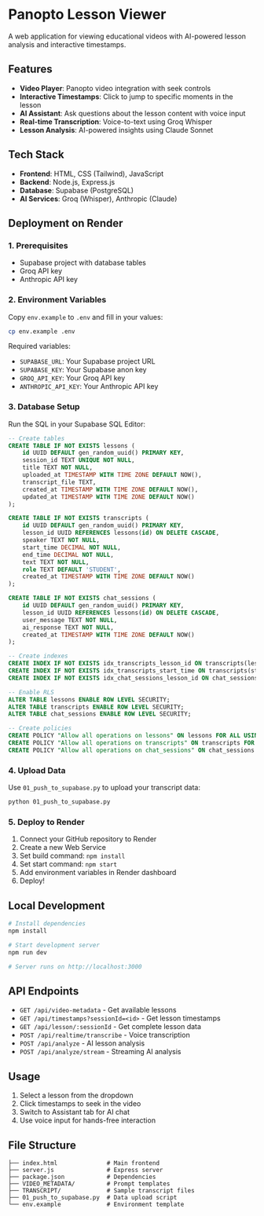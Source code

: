 # Panopto Lesson Viewer

A web application for viewing educational videos with AI-powered lesson analysis and interactive timestamps.

## Features

- **Video Player**: Panopto video integration with seek controls
- **Interactive Timestamps**: Click to jump to specific moments in the lesson
- **AI Assistant**: Ask questions about the lesson content with voice input
- **Real-time Transcription**: Voice-to-text using Groq Whisper
- **Lesson Analysis**: AI-powered insights using Claude Sonnet

## Tech Stack

- **Frontend**: HTML, CSS (Tailwind), JavaScript
- **Backend**: Node.js, Express.js
- **Database**: Supabase (PostgreSQL)
- **AI Services**: Groq (Whisper), Anthropic (Claude)

## Deployment on Render

### 1. Prerequisites

- Supabase project with database tables
- Groq API key
- Anthropic API key

### 2. Environment Variables

Copy `env.example` to `.env` and fill in your values:

```bash
cp env.example .env
```

Required variables:
- `SUPABASE_URL`: Your Supabase project URL
- `SUPABASE_KEY`: Your Supabase anon key
- `GROQ_API_KEY`: Your Groq API key
- `ANTHROPIC_API_KEY`: Your Anthropic API key

### 3. Database Setup

Run the SQL in your Supabase SQL Editor:

```sql
-- Create tables
CREATE TABLE IF NOT EXISTS lessons (
    id UUID DEFAULT gen_random_uuid() PRIMARY KEY,
    session_id TEXT UNIQUE NOT NULL,
    title TEXT NOT NULL,
    uploaded_at TIMESTAMP WITH TIME ZONE DEFAULT NOW(),
    transcript_file TEXT,
    created_at TIMESTAMP WITH TIME ZONE DEFAULT NOW(),
    updated_at TIMESTAMP WITH TIME ZONE DEFAULT NOW()
);

CREATE TABLE IF NOT EXISTS transcripts (
    id UUID DEFAULT gen_random_uuid() PRIMARY KEY,
    lesson_id UUID REFERENCES lessons(id) ON DELETE CASCADE,
    speaker TEXT NOT NULL,
    start_time DECIMAL NOT NULL,
    end_time DECIMAL NOT NULL,
    text TEXT NOT NULL,
    role TEXT DEFAULT 'STUDENT',
    created_at TIMESTAMP WITH TIME ZONE DEFAULT NOW()
);

CREATE TABLE IF NOT EXISTS chat_sessions (
    id UUID DEFAULT gen_random_uuid() PRIMARY KEY,
    lesson_id UUID REFERENCES lessons(id) ON DELETE CASCADE,
    user_message TEXT NOT NULL,
    ai_response TEXT NOT NULL,
    created_at TIMESTAMP WITH TIME ZONE DEFAULT NOW()
);

-- Create indexes
CREATE INDEX IF NOT EXISTS idx_transcripts_lesson_id ON transcripts(lesson_id);
CREATE INDEX IF NOT EXISTS idx_transcripts_start_time ON transcripts(start_time);
CREATE INDEX IF NOT EXISTS idx_chat_sessions_lesson_id ON chat_sessions(lesson_id);

-- Enable RLS
ALTER TABLE lessons ENABLE ROW LEVEL SECURITY;
ALTER TABLE transcripts ENABLE ROW LEVEL SECURITY;
ALTER TABLE chat_sessions ENABLE ROW LEVEL SECURITY;

-- Create policies
CREATE POLICY "Allow all operations on lessons" ON lessons FOR ALL USING (true);
CREATE POLICY "Allow all operations on transcripts" ON transcripts FOR ALL USING (true);
CREATE POLICY "Allow all operations on chat_sessions" ON chat_sessions FOR ALL USING (true);
```

### 4. Upload Data

Use `01_push_to_supabase.py` to upload your transcript data:

```bash
python 01_push_to_supabase.py
```

### 5. Deploy to Render

1. Connect your GitHub repository to Render
2. Create a new Web Service
3. Set build command: `npm install`
4. Set start command: `npm start`
5. Add environment variables in Render dashboard
6. Deploy!

## Local Development

```bash
# Install dependencies
npm install

# Start development server
npm run dev

# Server runs on http://localhost:3000
```

## API Endpoints

- `GET /api/video-metadata` - Get available lessons
- `GET /api/timestamps?sessionId=<id>` - Get lesson timestamps
- `GET /api/lesson/:sessionId` - Get complete lesson data
- `POST /api/realtime/transcribe` - Voice transcription
- `POST /api/analyze` - AI lesson analysis
- `POST /api/analyze/stream` - Streaming AI analysis

## Usage

1. Select a lesson from the dropdown
2. Click timestamps to seek in the video
3. Switch to Assistant tab for AI chat
4. Use voice input for hands-free interaction

## File Structure

```
├── index.html              # Main frontend
├── server.js               # Express server
├── package.json            # Dependencies
├── VIDEO_METADATA/         # Prompt templates
├── TRANSCRIPT/             # Sample transcript files
├── 01_push_to_supabase.py  # Data upload script
└── env.example             # Environment template
```
